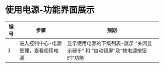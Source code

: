 # 使用电源-功能界面展示

| 编号 | 步骤                                          | 预期                 |
| ---- | --------------------------------------------- | ------------------- |
| 1    | 进入控制中心-电源管理，查看使用电源 | 显示使用电源的下级列表-展示 “关闭显示器于” 和 “自动锁屏”及“按电源按钮时”功能|
